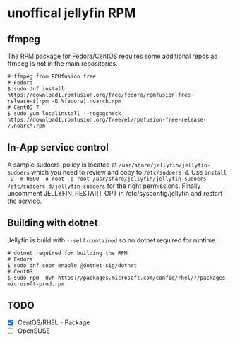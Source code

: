# unoffical jellyfin RPM

## ffmpeg

The RPM package for Fedora/CentOS requires some additional repos aa ffmpeg is not in the main repositories.

```shell
# ffmpeg from RPMfusion free
# Fedora
$ sudo dnf install https://download1.rpmfusion.org/free/fedora/rpmfusion-free-release-$(rpm -E %fedora).noarch.rpm
# CentOS 7 
$ sudo yum localinstall --nogpgcheck https://download1.rpmfusion.org/free/el/rpmfusion-free-release-7.noarch.rpm
```

## In-App service control

A sample sudoers-policy is located at `/usr/share/jellyfin/jellyfin-sudoers` which you need to review and copy to `/etc/sudoers.d`.
Use `install -D -m 0600 -o root -g root /usr/share/jellyfin/jellyfin-sudoers /etc/sudoers.d/jellyfin-sudoers` for the right permissions.
Finally uncomment JELLYFIN_RESTART_OPT in /etc/sysconfig/jellyfin and restart the service.


## Building with dotnet

Jellyfin is build with `--self-contained` so no dotnet required for runtime.

```shell
# dotnet required for building the RPM
# Fedora
$ sudo dnf copr enable @dotnet-sig/dotnet
# CentOS
$ sudo rpm -Uvh https://packages.microsoft.com/config/rhel/7/packages-microsoft-prod.rpm
```

## TODO

- [x] CentOS/RHEL - Package
- [ ] OpenSUSE